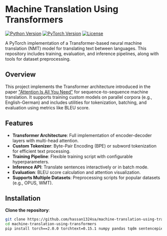 # Machine Translation Using Transformers

[![Python Version](https://img.shields.io/badge/python-3.8%2B-blue)](https://www.python.org/)
[![PyTorch Version](https://img.shields.io/badge/pytorch-2.0%2B-orange)](https://pytorch.org/)
[![License](https://img.shields.io/badge/license-MIT-green)](LICENSE)

A PyTorch implementation of a Transformer-based neural machine translation (NMT) model for translating text between languages. This repository includes training, evaluation, and inference pipelines, along with tools for dataset preprocessing.

## Overview

This project implements the Transformer architecture introduced in the paper ["Attention Is All You Need"](https://arxiv.org/abs/1706.03762) for sequence-to-sequence machine translation. It supports training custom models on parallel corpora (e.g., English-German) and includes utilities for tokenization, batching, and evaluation using metrics like BLEU score.

## Features

- **Transformer Architecture**: Full implementation of encoder-decoder layers with multi-head attention.
- **Custom Tokenizer**: Byte-Pair Encoding (BPE) or subword tokenization for efficient text processing.
- **Training Pipeline**: Flexible training script with configurable hyperparameters.
- **Inference API**: Translate sentences interactively or in batch mode.
- **Evaluation**: BLEU score calculation and attention visualization.
- **Supports Multiple Datasets**: Preprocessing scripts for popular datasets (e.g., OPUS, WMT).

## Installation

**Clone the repository**:
   ```bash
   git clone https://github.com/hassan1324sa/machine-translation-using-transformers.git
   cd machine-translation-using-transformers
   pip install torch==2.0.0 torchtext=0.15.1 numpy pandas tqdm sentencepiece huggingface-hub
   ```
